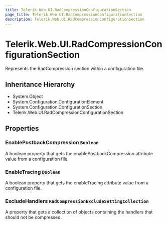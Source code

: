 ```yaml
---
title: Telerik.Web.UI.RadCompressionConfigurationSection
page_title: Telerik.Web.UI.RadCompressionConfigurationSection
description: Telerik.Web.UI.RadCompressionConfigurationSection
---
```


# Telerik.Web.UI.RadCompressionConfigurationSection

Represents the RadCompression section within a configuration file.

## Inheritance Hierarchy

* System.Object
* System.Configuration.ConfigurationElement
* System.Configuration.ConfigurationSection
* Telerik.Web.UI.RadCompressionConfigurationSection

## Properties

###  EnablePostbackCompression `Boolean`

A boolean property that gets the enablePostbackCompression attribute value from a configuration file.

###  EnableTracing `Boolean`

A boolean property that gets the enableTracing attribute value from a configuration file.

###  ExcludeHandlers `RadCompressionExcludeSettingCollection`

A property that gets a collection of  objects containing the handlers that should not be compressed.

